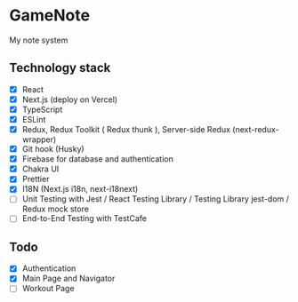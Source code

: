 # GameNote

My note system

## Technology stack

- [x] React
- [x] Next.js (deploy on Vercel)
- [x] TypeScript
- [x] ESLint
- [x] Redux, Redux Toolkit ( Redux thunk ), Server-side Redux (next-redux-wrapper)
- [x] Git hook (Husky)
- [x] Firebase for database and authentication
- [x] Chakra UI
- [x] Prettier
- [x] I18N (Next.js i18n, next-i18next)
- [ ] Unit Testing with Jest / React Testing Library / Testing Library jest-dom / Redux mock store
- [ ] End-to-End Testing with TestCafe

## Todo

- [x] Authentication
- [x] Main Page and Navigator
- [ ] Workout Page
